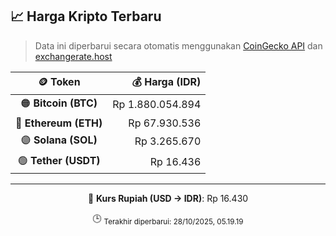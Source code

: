 

<!-- HARGA_KRIPTO -->
## 📈 Harga Kripto Terbaru

> Data ini diperbarui secara otomatis menggunakan [CoinGecko API](https://www.coingecko.com/) dan [exchangerate.host](https://exchangerate.host/)

<div align="center">

| 🪙 Token | 💰 Harga (IDR) |
|:------:|---------------:|
| 🟠 **Bitcoin (BTC)**   | Rp 1.880.054.894 |
| 🔵 **Ethereum (ETH)**  | Rp 67.930.536 |
| 🟣 **Solana (SOL)**    | Rp 3.265.670 |
| 🟢 **Tether (USDT)**   | Rp 16.436 |

---

💱 **Kurs Rupiah (USD → IDR)**: Rp 16.430

🕒 <sub>Terakhir diperbarui: 28/10/2025, 05.19.19</sub>

</div>
<!-- /HARGA_KRIPTO -->